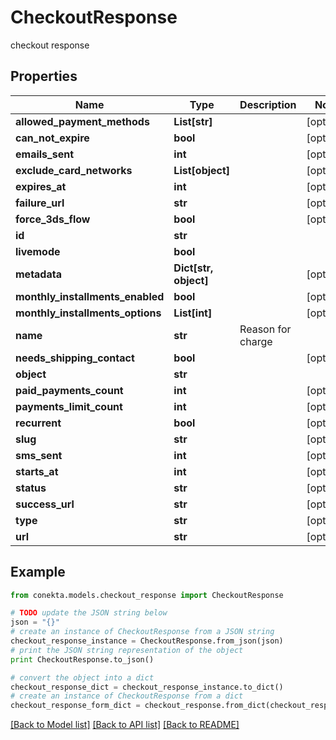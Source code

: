 # CheckoutResponse

checkout response

## Properties
Name | Type | Description | Notes
------------ | ------------- | ------------- | -------------
**allowed_payment_methods** | **List[str]** |  | [optional] 
**can_not_expire** | **bool** |  | [optional] 
**emails_sent** | **int** |  | [optional] 
**exclude_card_networks** | **List[object]** |  | [optional] 
**expires_at** | **int** |  | [optional] 
**failure_url** | **str** |  | [optional] 
**force_3ds_flow** | **bool** |  | [optional] 
**id** | **str** |  | 
**livemode** | **bool** |  | 
**metadata** | **Dict[str, object]** |  | [optional] 
**monthly_installments_enabled** | **bool** |  | [optional] 
**monthly_installments_options** | **List[int]** |  | [optional] 
**name** | **str** | Reason for charge | 
**needs_shipping_contact** | **bool** |  | [optional] 
**object** | **str** |  | 
**paid_payments_count** | **int** |  | [optional] 
**payments_limit_count** | **int** |  | [optional] 
**recurrent** | **bool** |  | [optional] 
**slug** | **str** |  | [optional] 
**sms_sent** | **int** |  | [optional] 
**starts_at** | **int** |  | [optional] 
**status** | **str** |  | [optional] 
**success_url** | **str** |  | [optional] 
**type** | **str** |  | [optional] 
**url** | **str** |  | [optional] 

## Example

```python
from conekta.models.checkout_response import CheckoutResponse

# TODO update the JSON string below
json = "{}"
# create an instance of CheckoutResponse from a JSON string
checkout_response_instance = CheckoutResponse.from_json(json)
# print the JSON string representation of the object
print CheckoutResponse.to_json()

# convert the object into a dict
checkout_response_dict = checkout_response_instance.to_dict()
# create an instance of CheckoutResponse from a dict
checkout_response_form_dict = checkout_response.from_dict(checkout_response_dict)
```
[[Back to Model list]](../README.md#documentation-for-models) [[Back to API list]](../README.md#documentation-for-api-endpoints) [[Back to README]](../README.md)


